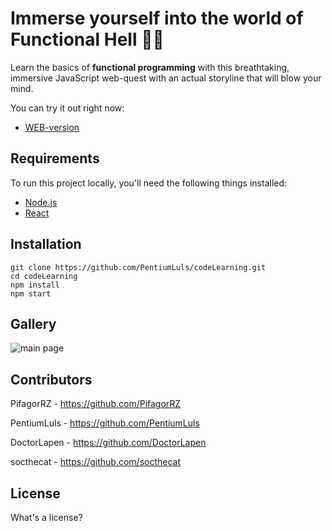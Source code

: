 # Immerse yourself into the world of Functional Hell 👿🔥

Learn the basics of **functional programming** with this breathtaking, immersive JavaScript web-quest with an actual storyline that will blow your mind.

You can try it out right now:
+ [WEB-version](http://functional-hell.herokuapp.com/)

## Requirements

To run this project locally, you'll need the following things installed:
+ [Node.js](https://nodejs.org/)
+ [React](https://facebook.github.io/react/)

## Installation
	git clone https://github.com/PentiumLuls/codeLearning.git
    cd codeLearning
    npm install
    npm start

## Gallery

![main page](https://i.imgur.com/tWTRvwi.png)

## Contributors
PifagorRZ - https://github.com/PifagorRZ

PentiumLuls - https://github.com/PentiumLuls

DoctorLapen - https://github.com/DoctorLapen

socthecat - https://github.com/socthecat

## License 

What's a license?
